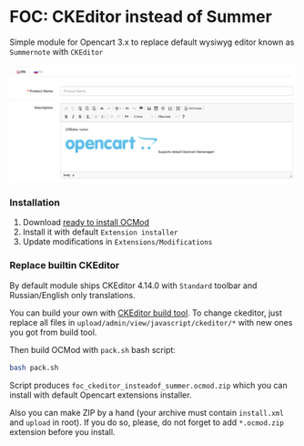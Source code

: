 # FOC: CKEditor instead of Summer

Simple module for Opencart 3.x to replace default wysiwyg editor known as `Summernote` with `CKEditor`

![CKEditor](./screens/1.png)

### Installation

1. Download [ready to install OCMod](https://github.com/Freeocart/foc_ckeditor_insteadof_summer/releases)
1. Install it with default `Extension installer`
1. Update modifications in `Extensions/Modifications`

### Replace builtin CKEditor

By default module ships CKEditor 4.14.0 with `Standard` toolbar and Russian/English only translations.

You can build your own with [CKEditor build tool](https://ckeditor.com/cke4/builder). To change ckeditor, just replace all files in `upload/admin/view/javascript/ckeditor/*` with new ones you got from build tool.

Then build OCMod with `pack.sh` bash script:

```sh
bash pack.sh
```

Script produces `foc_ckeditor_insteadof_summer.ocmod.zip` which you can install with default Opencart extensions installer.

Also you can make ZIP by a hand (your archive must contain `install.xml` and `upload` in root). If you do so, please, do not forget to add `*.ocmod.zip` extension before you install.
